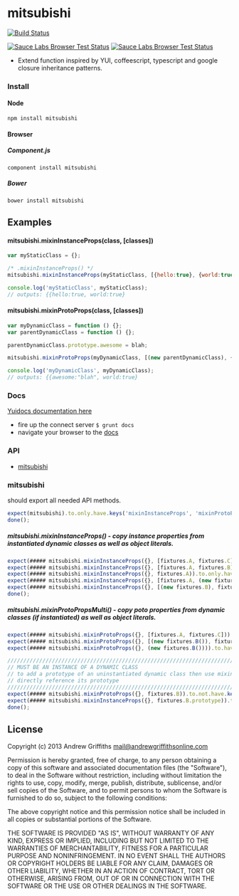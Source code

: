 # mitsubishi

[![Build Status](https://secure.travis-ci.org/techjacker/mitsubishi.png)](http://travis-ci.org/techjacker/mitsubishi)

[![Sauce Labs Browser Test Status](https://saucelabs.com/buildstatus/berni_test_osmitsubishi)](https://saucelabs.com/u/mitsubishi)
[![Sauce Labs Browser Test Status](https://saucelabs.com/browser-matrix/mitsubishi.svg)](https://saucelabs.com/u/mitsubishi)


- Extend function inspired by YUI, coffeescript, typescript and google closure inheritance patterns.


### Install

#### Node

```Shell
npm install mitsubishi
```

#### Browser

##### Component.js

```Shell
component install mitsubishi
```
##### Bower

```Shell
bower install mitsubishi
```


## Examples

#### mitsubishi.mixinInstanceProps(class, [classes])

```JavaScript
var myStaticClass = {};

/* .mixinInstanceProps() */
mitsubishi.mixinInstanceProps(myStaticClass, [{hello:true}, {world:true}]);

console.log('myStaticClass', myStaticClass);
// outputs: {{hello:true, world:true}
```

#### mitsubishi.mixinProtoProps(class, [classes])

```JavaScript
var myDynamicClass = function () {};
var parentDynamicClass = function () {};

parentDynamicClass.prototype.awesome = blah;

mitsubishi.mixinProtoProps(myDynamicClass, [(new parentDynamicClass), {world:true}]);

console.log('myDynamicClass', myDynamicClass);
// outputs: {{awesome:"blah", world:true}
```


### Docs
[Yuidocs documentation here](docs/index.html)
- fire up the connect server ```$ grunt docs```
- navigate your browser to the [docs](http://localhost:9001)

### API
   - [mitsubishi](#mitsubishi)
<a name=""></a>
 
<a name="mitsubishi"></a>
### mitsubishi
should export all needed API methods.

```js
expect(mitsubishi).to.only.have.keys('mixinInstanceProps', 'mixinProtoProps');
done();
```

##### mitsubishi.mixinInstanceProps() - copy instance properties from instantiated dynamic classes as well as object literals.

```js
expect(##### mitsubishi.mixinInstanceProps({}, [fixtures.A, fixtures.C])).to.only.have.keys('foo', 'bar', 'marbel');
expect(##### mitsubishi.mixinInstanceProps({}, [fixtures.A, fixtures.B])).to.only.have.keys('foo', 'bar');
expect(##### mitsubishi.mixinInstanceProps({}, fixtures.A)).to.only.have.keys('foo', 'bar');
expect(##### mitsubishi.mixinInstanceProps({}, [fixtures.A, (new fixtures.B)])).to.only.have.keys('foo', 'bar', 'blah');
expect(##### mitsubishi.mixinInstanceProps({}, [(new fixtures.B), fixtures.C])).to.only.have.keys('blah', 'marbel');
done();
```

##### mitsubishi.mixinProtoPropsMulti() - copy poto properties from dynamic classes (if instantiated) as well as object literals.

```js
expect(##### mitsubishi.mixinProtoProps({}, [fixtures.A, fixtures.C])).to.have.key('foo', 'bar', 'marbel');
expect(##### mitsubishi.mixinProtoProps({}, [(new fixtures.B()), fixtures.C])).to.have.key('marbel');
expect(##### mitsubishi.mixinProtoProps({}, (new fixtures.B()))).to.have.key('protoproperty');

/////////////////////////////////////////////////////////////////////////////////////////////
// MUST BE AN INSTANCE OF A DYNAMIC CLASS
// to add a prototype of an uninstantiated dynamic class then use mixinInstanceProps and   //
// directly reference its prototype
/////////////////////////////////////////////////////////////////////////////////////////////
expect(##### mitsubishi.mixinProtoProps({}, fixtures.B)).to.not.have.key('protoproperty');
expect(##### mitsubishi.mixinInstanceProps({}, fixtures.B.prototype)).to.have.key('protoproperty');
done();
```

## License
Copyright (c) 2013 Andrew Griffiths <mail@andrewgriffithsonline.com>

Permission is hereby granted, free of charge, to any person obtaining
a copy of this software and associated documentation files (the
"Software"), to deal in the Software without restriction, including
without limitation the rights to use, copy, modify, merge, publish,
distribute, sublicense, and/or sell copies of the Software, and to
permit persons to whom the Software is furnished to do so, subject to
the following conditions:

The above copyright notice and this permission notice shall be
included in all copies or substantial portions of the Software.

THE SOFTWARE IS PROVIDED "AS IS", WITHOUT WARRANTY OF ANY KIND,
EXPRESS OR IMPLIED, INCLUDING BUT NOT LIMITED TO THE WARRANTIES OF
MERCHANTABILITY, FITNESS FOR A PARTICULAR PURPOSE AND
NONINFRINGEMENT. IN NO EVENT SHALL THE AUTHORS OR COPYRIGHT HOLDERS BE
LIABLE FOR ANY CLAIM, DAMAGES OR OTHER LIABILITY, WHETHER IN AN ACTION
OF CONTRACT, TORT OR OTHERWISE, ARISING FROM, OUT OF OR IN CONNECTION
WITH THE SOFTWARE OR THE USE OR OTHER DEALINGS IN THE SOFTWARE.